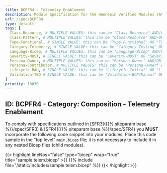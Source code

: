 ```yaml
---
title: BCPFR4 - Telemetry Enablement
description: Module Specification for the Hennepin Verified Modules (AVM) program
url: /spec/BCPFR4
type: default
tags: [
  Class-Resource, # MULTIPLE VALUES: this can be "Class-Resource" AND/OR "Class-Pattern" AND/OR "Class-Utility"
  Class-Pattern, # MULTIPLE VALUES: this can be "Class-Resource" AND/OR "Class-Pattern" AND/OR "Class-Utility"
  Type-Functional, # SINGLE VALUE: this can be "Type-Functional" OR "Type-NonFunctional"
  Category-Telemetry, # SINGLE VALUE: this can be "Category-Testing" OR "Category-Telemetry" OR "Category-Contribution/Support" OR "Category-Documentation" OR "Category-CodeStyle" OR "Category-Naming/Composition" OR "Category-Inputs/Outputs" OR "Category-Release/Publishing"
  Language-Bicep, # MULTIPLE VALUES: this can be "Language-Bicep" AND/OR "Language-Terraform"
  Severity-MUST, # SINGLE VALUE: this can be "Severity-MUST" OR "Severity-SHOULD" OR "Severity-MAY"
  Persona-Owner, # MULTIPLE VALUES: this can be "Persona-Owner" AND/OR "Persona-Contributor"
  Persona-Contributor, # MULTIPLE VALUES: this can be "Persona-Owner" AND/OR "Persona-Contributor"
  Lifecycle-BAU, # SINGLE VALUE: this can be "Lifecycle-Initial" OR "Lifecycle-BAU" OR "Lifecycle-EOL"
  Validation-TBD # SINGLE VALUE: this can be "Validation-BCP/Manual" OR "Validation-BCP/CI/Informational" OR "Validation-BCP/CI/Enforced"
]
priority: 10030
---
```


## ID: BCPFR4 - Category: Composition - Telemetry Enablement

To comply with specifications outlined in [SFR3]({{% siteparam base %}}/spec/SFR3) & [SFR4]({{% siteparam base %}}/spec/SFR4) you **MUST** incorporate the following code snippet into your modules. Place this code sample in the "top level" `main.bicep` file; it is not necessary to include it in any nested Bicep files (child modules).

{{< highlight lineNos="false" type="bicep" wrap="true" title="sample.telem.bicep" >}}
  {{% include file="/static/includes/sample.telem.bicep" %}}
{{< /highlight >}}
